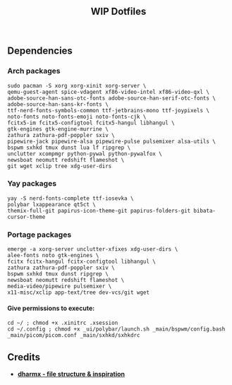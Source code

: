 
<h2 align="center"> WIP Dotfiles</h2>
</br>

## Dependencies

### Arch packages

```
sudo pacman -S xorg xorg-xinit xorg-server \
qemu-guest-agent spice-vdagent xf86-video-intel xf86-video-qxl \
adobe-source-han-sans-otc-fonts adobe-source-han-serif-otc-fonts \
adobe-source-han-sans-kr-fonts \
ttf-nerd-fonts-symbols-common ttf-jetbrains-mono ttf-joypixels \
noto-fonts noto-fonts-emoji noto-fonts-cjk \
fcitx5-im fcitx5-configtool fcitx5-hangul libhangul \
gtk-engines gtk-engine-murrine \
zathura zathura-pdf-poppler sxiv \
pipewire-jack pipewire-alsa pipewire-pulse pulsemixer alsa-utils \
bspwm sxhkd tmux dunst lua lf ripgrep \
unclutter xcompmgr python-pywal python-pywalfox \
newsboat neomutt redshift flameshot \
git wget xclip tree xdg-user-dirs
```

### Yay packages
```
yay -S nerd-fonts-complete ttf-iosevka \
polybar lxappearance qt5ct \
themix-full-git papirus-icon-theme-git papirus-folders-git bibata-cursor-theme
```

### Portage packages
```
emerge -a xorg-server unclutter-xfixes xdg-user-dirs \
alee-fonts noto gtk-engines \
fcitx fcitx-hangul fcitx-configtool libhangul \
zathura zathura-pdf-poppler sxiv \
bspwm sxhkd tmux dunst ripgrep \
newsboat neomutt redshift flameshot \
media-video/pipewire pulsemixer \
x11-misc/xclip app-text/tree dev-vcs/git wget
```

#### Give permissions to execute:
```
cd ~/ ; chmod +x .xinitrc .xsession
cd ~/.config ; chmod +x _ui/polybar/launch.sh _main/bspwm/config.bash _main/picom/picom.conf _main/sxhkd/sxhkdrc
```

## Credits
* **[dharmx - file structure & inspiration](https://github.com/dharmx)** 
